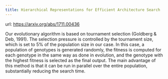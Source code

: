 ```yaml
---
title: Hierarchical Representations for Efficient Architecture Search
---
```


url: https://arxiv.org/abs/1711.00436

Our evolutionary algorithm is based on tournament selection (Goldberg & Deb, 1991).
The selection pressure is controlled by the tournament size, which is set to 5% of the population size in our case.	
In this case, a population of genotypes is generated randomly, the fitness is computed for each genotype in the same way as done in evolution, and the genotype with the highest fitness is selected as the final output. The main advantage of this method is that it can be run in parallel over the entire population, substantially reducing the search time.